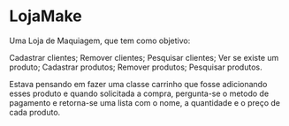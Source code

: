 # LojaMake

Uma Loja de Maquiagem, que tem como objetivo:

Cadastrar clientes;
Remover clientes;
Pesquisar clientes;
Ver se existe um produto;
Cadastrar produtos;
Remover produtos;
Pesquisar produtos.

Estava pensando em fazer uma classe carrinho que fosse adicionando esses produto e quando solicitada a compra, pergunta-se o metodo de pagamento e retorna-se uma lista
com o nome, a quantidade e o preço de cada produto.


